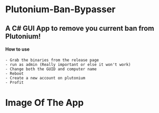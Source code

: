 # Plutonium-Ban-Bypasser
## A C# GUI App to remove you current ban  from Plutonium!

#### How to use

    - Grab the binaries from the release page
    - run as admin (Really important or else it won't work)
    - Change both the GUID and computer name
    - Reboot
    - Create a new account on plutonium
    - Profit
    
# Image Of The App
